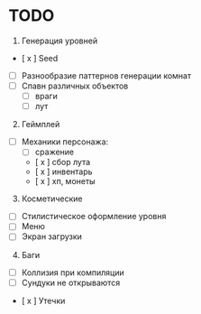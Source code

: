 # TODO

1. Генерация уровней
  - [ x ] Seed
  - [ ] Разнообразие паттернов генерации комнат
  - [ ] Спавн различных объектов
    - [ ] враги
    - [ ] лут
2. Геймплей
  - [ ] Механики персонажа:
    - [ ] сражение
    - [ x ] сбор лута
    - [ x ] инвентарь
    - [ x ] хп, монеты
  
3. Косметические
- [ ] Стилистическое оформление уровня
- [ ] Меню
- [ ] Экран загрузки
4. Баги
- [ ] Коллизия при компиляции
- [ ] Сундуки не открываются
- [ x ] Утечки
